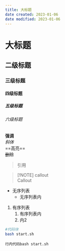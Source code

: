 ```yaml
---
title: 大标题
date created: 2023-01-06
date modified: 2023-01-06
---
```


# 大标题

## 二级标题

### 三级标题

#### 四级标题

##### 五级标题

###### 六级标题

**强调**  
*斜体*  
==高亮==  
~~删除~~

> 引用

> [!NOTE] callout  
> Callout

- 无序列表
	- 无序列表内
1. 有序列表
	1. 有序列表内
	2. 内2

```bash
#代码块
bash start.sh
```

`行内代码bash start.sh`
